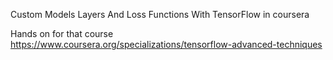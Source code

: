 Custom Models Layers And Loss Functions With TensorFlow in coursera

Hands on for that course https://www.coursera.org/specializations/tensorflow-advanced-techniques
